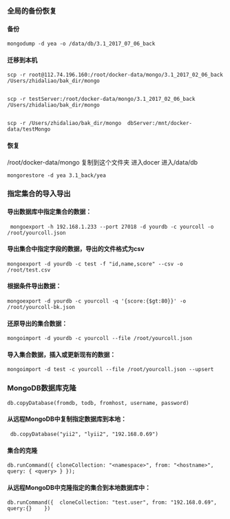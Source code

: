 ### 全局的备份恢复

#### 备份

```
mongodump -d yea -o /data/db/3.1_2017_07_06_back
```

#### 迁移到本机

```
scp -r root@112.74.196.160:/root/docker-data/mongo/3.1_2017_02_06_back /Users/zhidaliao/bak_dir/mongo


scp -r testServer:/root/docker-data/mongo/3.1_2017_02_06_back /Users/zhidaliao/bak_dir/mongo


scp -r /Users/zhidaliao/bak_dir/mongo  dbServer:/mnt/docker-data/testMongo
```

#### 恢复

/root/docker-data/mongo   复制到这个文件夹
进入docer  进入/data/db

```
mongorestore -d yea 3.1_back/yea
```


### 指定集合的导入导出

#### 导出数据库中指定集合的数据：

```
 mongoexport -h 192.168.1.233 --port 27018 -d yourdb -c yourcoll -o /root/yourcoll.json
```

#### 导出集合中指定字段的数据，导出的文件格式为csv

```
mongoexport -d yourdb -c test -f "id,name,score" --csv -o /root/test.csv
```

#### 根据条件导出数据：

```
mongoexport -d yourdb -c yourcoll -q '{score:{$gt:80}}' -o /root/yourcoll-bk.json
```


#### 还原导出的集合数据：

```
mongoimport -d yourdb -c yourcoll --file /root/yourcoll.json
```

#### 导入集合数据，插入或更新现有的数据：

```
mongoimport -d test -c yourcoll --file /root/yourcoll.json --upsert
```


### MongoDB数据库克隆

```
db.copyDatabase(fromdb, todb, fromhost, username, password)
```

#### 从远程MongoDB中复制指定数据库到本地：

```
 db.copyDatabase("yii2", "lyii2", "192.168.0.69")
```

#### 集合的克隆

```
db.runCommand({ cloneCollection: "<namespace>", from: "<hostname>", query: { <query> } });
```

#### 从远程MongoDB中克隆指定的集合到本地数据库中：

```
db.runCommand({  cloneCollection: "test.user", from: "192.168.0.69", query:{}    })
```